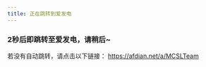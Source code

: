 ```yaml
---
title: 正在跳转到爱发电
---  
```

<head><meta http-equiv="refresh" content="2; url=https://afdian.net/a/MCSLTeam"></head>  

### 2秒后即跳转至爱发电，请稍后~  

若没有自动跳转，请点击以下链接：
<https://afdian.net/a/MCSLTeam>
